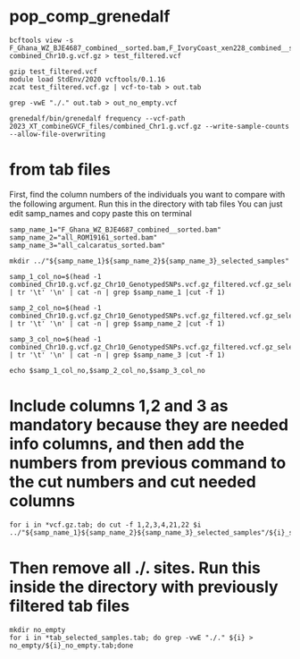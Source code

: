 # pop_comp_grenedalf

```
bcftools view -s F_Ghana_WZ_BJE4687_combined__sorted.bam,F_IvoryCoast_xen228_combined__sorted.bam,F_Nigeria_EUA0331_combined__sorted.bam combined_Chr10.g.vcf.gz > test_filtered.vcf
```

```
gzip test_filtered.vcf
module load StdEnv/2020 vcftools/0.1.16
zcat test_filtered.vcf.gz | vcf-to-tab > out.tab
```
```
grep -vwE "./." out.tab > out_no_empty.vcf
```

```
grenedalf/bin/grenedalf frequency --vcf-path 2023_XT_combineGVCF_files/combined_Chr1.g.vcf.gz --write-sample-counts --allow-file-overwriting
```

# from tab files

First, find the column numbers of the individuals you want to compare with the following argument.
Run this in the directory with tab files
You can just edit samp_names and copy paste this on terminal
```
samp_name_1="F_Ghana_WZ_BJE4687_combined__sorted.bam"
samp_name_2="all_ROM19161_sorted.bam"
samp_name_3="all_calcaratus_sorted.bam"

mkdir ../"${samp_name_1}${samp_name_2}${samp_name_3}_selected_samples"

samp_1_col_no=$(head -1 combined_Chr10.g.vcf.gz_Chr10_GenotypedSNPs.vcf.gz_filtered.vcf.gz_selected.vcf.gz.tab | tr '\t' '\n' | cat -n | grep $samp_name_1 |cut -f 1)

samp_2_col_no=$(head -1 combined_Chr10.g.vcf.gz_Chr10_GenotypedSNPs.vcf.gz_filtered.vcf.gz_selected.vcf.gz.tab | tr '\t' '\n' | cat -n | grep $samp_name_2 |cut -f 1)

samp_3_col_no=$(head -1 combined_Chr10.g.vcf.gz_Chr10_GenotypedSNPs.vcf.gz_filtered.vcf.gz_selected.vcf.gz.tab | tr '\t' '\n' | cat -n | grep $samp_name_3 |cut -f 1)

echo $samp_1_col_no,$samp_2_col_no,$samp_3_col_no
```
# Include columns 1,2 and 3 as mandatory because they are needed info columns, and then add the numbers from previous command to the cut numbers and cut needed columns
```
for i in *vcf.gz.tab; do cut -f 1,2,3,4,21,22 $i ../"${samp_name_1}${samp_name_2}${samp_name_3}_selected_samples"/${i}_selected_samples.tab;done
```
# Then remove all ./. sites. Run this inside the directory with previously filtered tab files
```
mkdir no_empty
for i in *tab_selected_samples.tab; do grep -vwE "./." ${i} > no_empty/${i}_no_empty.tab;done

```
